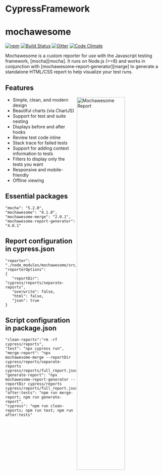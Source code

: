 # CypressFramework


mochawesome
===========
[![npm](https://img.shields.io/npm/v/mochawesome.svg?style=flat-square)](http://www.npmjs.com/package/mochawesome) [![Build Status](https://img.shields.io/travis/adamgruber/mochawesome/master.svg?style=flat-square)](https://travis-ci.org/adamgruber/mochawesome) [![Gitter](https://img.shields.io/gitter/room/nwjs/nw.js.svg?style=flat-square)](https://gitter.im/mochawesome/general) [![Code Climate](https://img.shields.io/codeclimate/coverage/adamgruber/mochawesome.svg?style=flat-square)](https://codeclimate.com/github/adamgruber/mochawesome)

Mochawesome is a custom reporter for use with the Javascript testing framework, [mocha][mocha]. It runs on Node.js (>=8) and works in conjunction with [mochawesome-report-generator][marge] to generate a standalone HTML/CSS report to help visualize your test runs.


## Features

<img align="right" src="./docs/marge-report-1.0.1.png" alt="Mochawesome Report" width="55%" />

- Simple, clean, and modern design
- Beautiful charts (via ChartJS)
- Support for test and suite nesting
- Displays before and after hooks
- Review test code inline
- Stack trace for failed tests
- Support for adding context information to tests
- Filters to display only the tests you want
- Responsive and mobile-friendly
- Offline viewing

## Essential packages
 ```
"mocha": "5.2.0", 
"mochawesome": "4.1.0", 
"mochawesome-merge": "2.0.1", 
"mochawesome-report-generator": "4.0.1"
 ```

## Report configuration in cypress.json
 ```
"reporter": "./node_modules/mochawesome/src/mochawesome.js", 
"reporterOptions": 
{ 
	"reportDir": "cypress/reports/separate-reports", 
	"overwrite": false, 
	"html": false, 
	"json": true 
}
 ```

## Script configuration in package.json
 ```
"clean-reports":"rm -rf cypress/reports", 
"test": "npx cypress run", 
"merge-report": "npx mochawesome-merge --reportDir cypress/reports/separate-reports cypress/reports/full_report.json", 
"generate-report": "npx mochawesome-report-generator --reportDir cypress/reports cypress/reports/full_report.json", 
"after:tests": "npm run merge-report; npm run generate-report", 
"cypress": "npm run clean-reports; npm run test; npm run after:tests"
 ```
